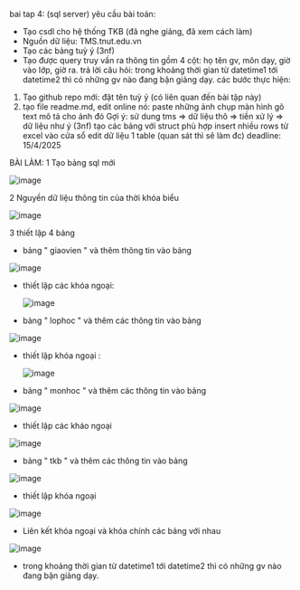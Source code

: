 bai tap 4: (sql server)
yêu cầu bài toán:
 - Tạo csdl cho hệ thống TKB (đã nghe giảng, đã xem cách làm)
 - Nguồn dữ liệu: TMS.tnut.edu.vn
 - Tạo các bảng tuỳ ý (3nf)
 - Tạo được query truy vấn ra thông tin gồm 4 cột: họ tên gv, môn dạy, giờ vào lớp, giờ ra.
   trả lời câu hỏi: trong khoảng thời gian từ datetime1 tới datetime2 thì có những gv nào đang bận giảng dạy.
các bước thực hiện:
1. Tạo github repo mới: đặt tên tuỳ ý (có liên quan đến bài tập này)
2. tạo file readme.md, edit online nó:
   paste những ảnh chụp màn hình
   gõ text mô tả cho ảnh đó
Gợi ý:
  sử dung tms => dữ liệu thô => tiền xử lý => dữ liệu như ý (3nf)
  tạo các bảng với struct phù hợp
  insert nhiều rows từ excel vào cửa sổ edit dữ liệu 1 table (quan sát thì sẽ làm đc)
deadline: 15/4/2025

BÀI LÀM:
1 Tạo bảng sql mới

 ![image](https://github.com/user-attachments/assets/4cc9955f-9c9a-4255-bc3e-cd3c3bb7c165)

2 Nguyền dữ liệu thông tin của thời khóa biểu

 ![image](https://github.com/user-attachments/assets/0dd0032e-695c-4245-bdb5-d1482a08cd8d)

3 thiết lập 4 bảng 

+ bảng " giaovien " và thêm thông tin vào bảng
  
 ![image](https://github.com/user-attachments/assets/94afde95-3c50-4dac-8fa1-a45d61467a9f)

+ thiết lập các khóa ngoại:
  
  ![image](https://github.com/user-attachments/assets/0e6e94f3-409e-44d2-96b7-2662c7203f59)

+ bảng " lophoc " và thêm các thông tin vào bảng

 ![image](https://github.com/user-attachments/assets/22f6aea4-d57c-4e2b-9954-f8c208fc53e5)

+ thiết lập khóa ngoại :
  
  ![image](https://github.com/user-attachments/assets/76607f7e-3b4e-46b9-8b4e-d6106cff8ef2)

+ bảng " monhoc " và thêm các thông tin vào bảng
  
 ![image](https://github.com/user-attachments/assets/6f2553cf-a408-4a1a-87ea-4426514d0999)

 + thiết lập các kháo ngoại
   
 ![image](https://github.com/user-attachments/assets/8fa02d48-8bab-482c-817d-c28063f0665a)

+ bảng " tkb " và thêm các thông tin vào bảng
  
 ![image](https://github.com/user-attachments/assets/2f84de8e-12af-43be-84fd-8aefb35f57f6)

+ thiết lập khóa ngoại
  
 ![image](https://github.com/user-attachments/assets/c96ec582-b40f-4d0a-8842-eb034c91f69e)

+ Liên kết khóa ngoại và khóa chính các bảng với nhau

 ![image](https://github.com/user-attachments/assets/a4892a51-c8d9-43ef-98c6-fba982aac384)

+ trong khoảng thời gian từ datetime1 tới datetime2 thì có những gv nào đang bận giảng dạy.
